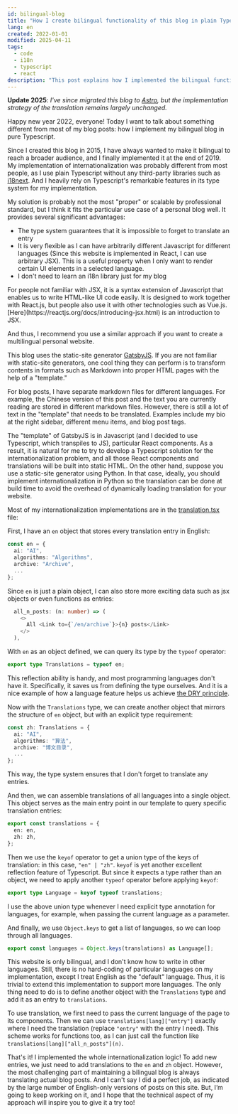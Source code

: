 ```yaml
---
id: bilingual-blog
title: "How I create bilingual functionality of this blog in plain Typescript"
lang: en
created: 2022-01-01
modified: 2025-04-11
tags:
  - code
  - i18n
  - typescript
  - react
description: "This post explains how I implemented the bilingual functionality of this blog in plain Typescript."
---
```


**Update 2025**: _I've since migrated this blog to [Astro](https://astro.build/), but the implementation strategy of the translation remains largely unchanged._

Happy new year 2022, everyone!
Today I want to talk about something different from most of my blog posts: how I implement my bilingual blog in pure Typescript.

Since I created this blog in 2015, I have always wanted to make it bilingual to reach a broader audience,
and I finally implemented it at the end of 2019.
My implementation of internationalization was probably different from most people,
as I use plain Typescript without any third-party libraries such as [i18next](https://www.i18next.com/).
And I heavily rely on Typescript's remarkable features in its type system for my implementation.

My solution is probably not the most "proper" or scalable by professional standard,
but I think it fits the particular use case of a personal blog well.
It provides several significant advantages:

- The type system guarantees that it is impossible to forget to translate an entry
- It is very flexible as I can have arbitrarily different Javascript for different languages (Since this website is implemented in React, I can use arbitrary JSX). This is a useful property when I only want to render certain UI elements in a selected language.
- I don't need to learn an i18n library just for my blog

<span class="side-note" style="margin-top: -110px">
For people not familiar with JSX, it is a syntax extension of Javascript that enables us to write HTML-like UI code easily. It is designed to work together with React.js, but people also use it with other technologies such as Vue.js. [Here](https://reactjs.org/docs/introducing-jsx.html) is an introduction to JSX.
</span>

And thus, I recommend you use a similar approach if you want to create a multilingual personal website.

This blog uses the static-site generator [GatsbyJS](https://www.gatsbyjs.com/).
If you are not familiar with static-site generators,
one cool thing they can perform is to transform contents in formats such as Markdown into proper HTML pages
with the help of a "template."

For blog posts,
I have separate markdown files for different languages.
For example, the Chinese version of this post and the text you are currently reading are stored in different markdown files.
However, there is still a lot of text in the "template" that needs to be translated.
Examples include my bio at the right sidebar, different menu items, and blog post tags.

The "template" of GatsbyJS is in Javascript (and I decided to use Typescript, which transpiles to JS), particular React components.
As a result, it is natural for me to try to develop a Typescript solution for the internationalization problem,
and all those React components and translations will be built into static HTML.
On the other hand, suppose you use a static-site generator using Python. In that case, ideally, you should implement internationalization in Python so the translation can be done at build time to avoid the overhead of dynamically loading translation for your website.

Most of my internationalization implementations are in the [translation.tsx](https://github.com/LesleyLai/blog/blob/9500c49f22e886fe5aa706967e5dc4391a20ea15/src/utils/translations.tsx) file:

First, I have an `en` object that stores every translation entry in English:

```typescript
const en = {
  ai: "AI",
  algorithms: "Algorithms",
  archive: "Archive",
  ...
};
```

Since `en` is just a plain object, I can also store more exciting data such as jsx objects or even functions as entries:

```typescript
  all_n_posts: (n: number) => (
    <>
      All <Link to={`/en/archive`}>{n} posts</Link>
    </>
  ),
```

With `en` as an object defined, we can query its type by the `typeof` operator:

```typescript
export type Translations = typeof en;
```

This reflection ability is handy, and most programming languages don't have it. Specifically, it saves us from defining the type ourselves. And it is a nice example of how a language feature helps us achieve [the DRY principle](https://en.wikipedia.org/wiki/Don%27t_repeat_yourself).

Now with the `Translations` type, we can create another object that mirrors the structure of `en` object, but with an explicit type requirement:

```typescript
const zh: Translations = {
  ai: "AI",
  algorithms: "算法",
  archive: "博文目录",
  ...
};
```

This way, the type system ensures that I don't forget to translate any entries.

And then, we can assemble translations of all languages into a single object. This object serves as the main entry point in our template to query specific translation entries:

```typescript
export const translations = {
  en: en,
  zh: zh,
};
```

Then we use the `keyof` operator to get a union type of the keys of translation:
in this case, `"en" | "zh"`.
`keyof` is yet another excellent reflection feature of Typescript.
But since it expects a type rather than an object, we need to apply another `typeof` operator before applying `keyof`:

```typescript
export type Language = keyof typeof translations;
```

I use the above union type whenever I need explicit type annotation for languages, for example, when passing the current language as a parameter.

And finally, we use `Object.keys` to get a list of languages,
so we can loop through all languages.

```typescript
export const languages = Object.keys(translations) as Language[];
```

This website is only bilingual, and I don't know how to write in other languages.
Still, there is no hard-coding of particular languages on my implementation, except I treat English as the "default" language.
Thus, it is trivial to extend this implementation to support more languages.
The only thing need to do is to define another object with the `Translations` type and add it as an entry to `translations`.

To use translation, we first need to pass the current language of the page to its components.
Then we can use `translations[lang]["entry"]` exactly where I need the translation (replace `"entry"` with the entry I need).
This scheme works for functions too, as I can just call the function like `translations[lang]["all_n_posts"](n)`.

That's it! I implemented the whole internationalization logic!
To add new entries, we just need to add translations to the `en` and `zh` object.
However, the most challenging part of maintaining a bilingual blog is always translating actual blog posts.
And I can't say I did a perfect job, as indicated by the large number of English-only versions of posts on this site.
But, I’m going to keep working on it, and I hope that the technical aspect of my approach will inspire you to give it a try too!
